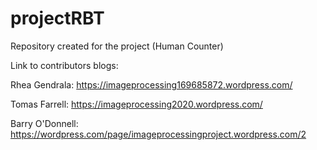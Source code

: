 # projectRBT
Repository created for the project (Human Counter)

Link to contributors blogs:

Rhea Gendrala: https://imageprocessing169685872.wordpress.com/

Tomas Farrell: https://imageprocessing2020.wordpress.com/

Barry O'Donnell: https://wordpress.com/page/imageprocessingproject.wordpress.com/2

